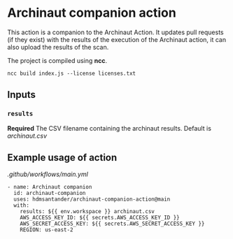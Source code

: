 # Archinaut companion action 

This action is a companion to the Archinaut Action. It updates pull requests (if they exist) with the results of the execution of the Archinaut action, it can also upload the results of the scan.

The project is compiled using **ncc**.

```
ncc build index.js --license licenses.txt
```

## Inputs

### `results`

**Required** The CSV filename containing the archinaut results. Default is *archinaut.csv*

## Example usage of action

_.github/workflows/main.yml_

```
- name: Archinaut companion
  id: archinaut-companion
  uses: hdmsantander/archinaut-companion-action@main
  with:
    results: ${{ env.workspace }} archinaut.csv
    AWS_ACCESS_KEY_ID: ${{ secrets.AWS_ACCESS_KEY_ID }}
    AWS_SECRET_ACCESS_KEY: ${{ secrets.AWS_SECRET_ACCESS_KEY }}
    REGION: us-east-2
```
